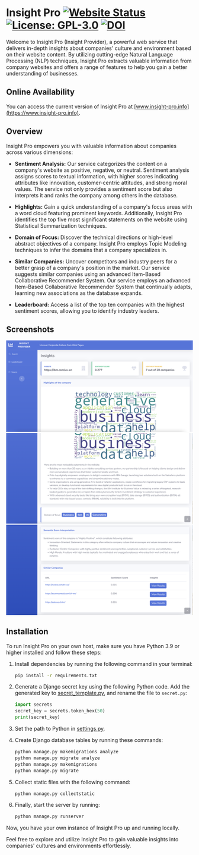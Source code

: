# Insight Pro [![Website Status](https://img.shields.io/badge/Website-Online-brightgreen)](https://www.insight-pro.info/) [![License: GPL-3.0](https://img.shields.io/badge/license-GPL--3.0-blue)](https://www.gnu.org/licenses/gpl-3.0) [![DOI](https://zenodo.org/badge/DOI/10.5281/zenodo.8418646.svg)](https://doi.org/10.5281/zenodo.8418646) 

Welcome to Insight Pro (Insight Provider), a powerful web service that delivers in-depth insights about companies'
culture and environment based on their website content. By utilizing cutting-edge Natural Language Processing (NLP)
techniques, Insight Pro extracts valuable information from company websites and offers a range of features to help you
gain a better understanding of businesses.

## Online Availability

You can access the current version of Insight Pro at [www.insight-pro.info](https://www.insight-pro.info).

## Overview

Insight Pro empowers you with valuable information about companies across various dimensions:

- **Sentiment Analysis:** Our service categorizes the content on a company's website as positive, negative, or neutral.
  Sentiment analysis assigns scores to textual information, with higher scores indicating attributes like innovation,
  customer-centric attitudes, and strong moral values. The service not only provides a sentiment score but also
  interprets it and ranks the company among others in the database.

- **Highlights:** Gain a quick understanding of a company's focus areas with a word cloud featuring prominent keywords.
  Additionally, Insight Pro identifies the top five most significant statements on the website using Statistical
  Summarization techniques.

- **Domain of Focus:** Discover the technical directions or high-level abstract objectives of a company. Insight Pro
  employs Topic Modeling techniques to infer the domains that a company specializes in.

- **Similar Companies:** Uncover competitors and industry peers for a better grasp of a company's position in the
  market. Our service suggests similar companies using an advanced Item-Based Collaborative Recommender System. Our
  service employs an advanced Item-Based Collaborative Recommender System that continually adapts, learning new
  associations as the database expands.

- **Leaderboard:** Access a list of the top ten companies with the highest sentiment scores, allowing you to identify
  industry leaders.

## Screenshots

![Alt Text](screenshots/screenshot1.png)
![Alt Text](screenshots/screenshot2.png)
![Alt Text](screenshots/screenshot3.png)

## Installation

To run Insight Pro on your own host, make sure you have Python 3.9 or higher installed and follow these steps:

1. Install dependencies by running the following command in your terminal:

   ```bash
   pip install -r requirements.txt
   ```

2. Generate a Django secret key using the following Python code. Add the generated key
   to [secret_template.py](web_insight/secret_template.py), and rename the file to `secret.py`:

   ```python
   import secrets
   secret_key = secrets.token_hex(50)
   print(secret_key)
   ```

3. Set the path to Python in [settings.py](web_insight/settings.py).

4. Create Django database tables by running these commands:

   ```bash
   python manage.py makemigrations analyze
   python manage.py migrate analyze
   python manage.py makemigrations
   python manage.py migrate
   ```

5. Collect static files with the following command:

   ```bash
   python manage.py collectstatic
   ```

6. Finally, start the server by running:

   ```bash
   python manage.py runserver
   ```

Now, you have your own instance of Insight Pro up and running locally.

Feel free to explore and utilize Insight Pro to gain valuable insights into companies' cultures and environments
effortlessly.
